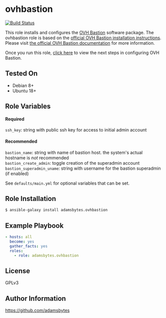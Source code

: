 ovhbastion
=========
[![Build Status](https://travis-ci.com/adamsbytes/ansible-ovhbastion.svg?branch=main)](https://travis-ci.com/adamsbytes/ansible-ovhbastion)

This role installs and configures the [OVH Bastion](https://github.com/ovh/the-bastion) software package. The ovhbastion role is based on the [official OVH Bastion installation instructions](https://ovh.github.io/the-bastion/installation/basic.html). Please visit [the official OVH Bastion documentation](https://ovh.github.io/the-bastion/index.html) for more information.

Once you run this role, [click here](https://ovh.github.io/the-bastion/using/basics.html) to view the next steps in configuring OVH Bastion.

Tested On
------------

- Debian 8+
- Ubuntu 18+

Role Variables
--------------

#### Required
`ssh_key`: string with public ssh key for access to initial admin account

#### Recommended
`bastion_name`: string with name of bastion host. the system's actual hostname is _not_ recommended\
`bastion_create_admin`: toggle creation of the superadmin account\
`bastion_superadmin_uname`: string with username for the bastion superadmin (if enabled)

See `defaults/main.yml` for optional variables that can be set.

Role Installation
------------

```bash
$ ansible-galaxy install adamsbytes.ovhbastion
```

Example Playbook
----------------

```yaml
- hosts: all
  become: yes
  gather_facts: yes
  roles:
    - role: adamsbytes.ovhbastion
```

License
-------

GPLv3

Author Information
------------------

https://github.com/adamsbytes
